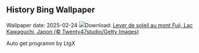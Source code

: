 ## History Bing Wallpaper
Wallpaper date: 2025-02-24
![](https://www.bing.com/th?id=OHR.MtFujiSunrise_FR-CA7965780124_UHD.jpg&w=1000)Download: [Lever de soleil au mont Fuji, Lac Kawaguchi, Japon (© Twenty47studio/Getty Images)](https://www.bing.com/th?id=OHR.MtFujiSunrise_FR-CA7965780124_UHD.jpg)

Auto get programm by LtgX
